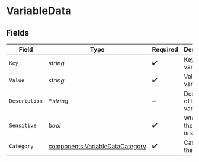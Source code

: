 # VariableData


## Fields

| Field                                                                              | Type                                                                               | Required                                                                           | Description                                                                        |
| ---------------------------------------------------------------------------------- | ---------------------------------------------------------------------------------- | ---------------------------------------------------------------------------------- | ---------------------------------------------------------------------------------- |
| `Key`                                                                              | *string*                                                                           | :heavy_check_mark:                                                                 | Key of the variable                                                                |
| `Value`                                                                            | *string*                                                                           | :heavy_check_mark:                                                                 | Value of the variable                                                              |
| `Description`                                                                      | **string*                                                                          | :heavy_minus_sign:                                                                 | Description of the variable                                                        |
| `Sensitive`                                                                        | *bool*                                                                             | :heavy_check_mark:                                                                 | Whether the variable is sensitive                                                  |
| `Category`                                                                         | [components.VariableDataCategory](../../models/components/variabledatacategory.md) | :heavy_check_mark:                                                                 | Category of the variable                                                           |